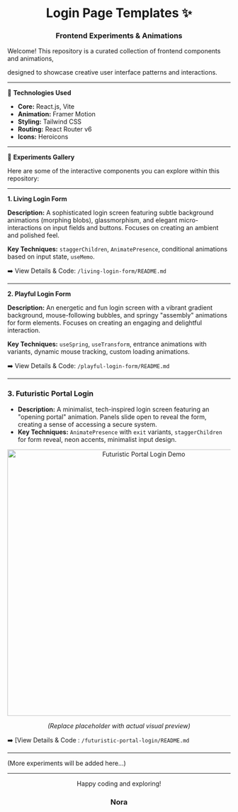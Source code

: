 <h1 align="center">Login Page Templates ✨</h1>
<h3 align="center">Frontend Experiments & Animations</h3>

<p>Welcome! This repository is a curated collection of frontend components and animations, </p>
<p>designed to showcase creative user interface patterns and interactions.</p>

---

🚀 **Technologies Used**

- **Core:** React.js, Vite  
- **Animation:** Framer Motion  
- **Styling:** Tailwind CSS  
- **Routing:** React Router v6  
- **Icons:** Heroicons  

---

🧪 **Experiments Gallery**

Here are some of the interactive components you can explore within this repository:

---

**1. Living Login Form**

**Description:** A sophisticated login screen featuring subtle background animations (morphing blobs), glassmorphism, and elegant micro-interactions on input fields and buttons. Focuses on creating an ambient and polished feel.

**Key Techniques:** `staggerChildren`, `AnimatePresence`, conditional animations based on input state, `useMemo`.

➡️ View Details & Code: `/living-login-form/README.md`

---

**2. Playful Login Form**

**Description:** An energetic and fun login screen with a vibrant gradient background, mouse-following bubbles, and springy "assembly" animations for form elements. Focuses on creating an engaging and delightful interaction.

**Key Techniques:** `useSpring`, `useTransform`, entrance animations with variants, dynamic mouse tracking, custom loading animations.

➡️ View Details & Code: `/playful-login-form/README.md`

---

### 3. Futuristic Portal Login

* **Description:** A minimalist, tech-inspired login screen featuring an "opening portal" animation. Panels slide open to reveal the form, creating a sense of accessing a secure system.
* **Key Techniques:** `AnimatePresence` with `exit` variants, `staggerChildren` for form reveal, neon accents, minimalist input design.

<div align="center">
  <img src="./previews/futuristic_login_demo.gif" alt="Futuristic Portal Login Demo" width="600"/>
  <p><em>(Replace placeholder with actual visual preview)</em></p>
</div>

➡️ [View Details & Code : `/futuristic-portal-login/README.md`

---

(More experiments will be added here...)

---

<div align="center">
<p>Happy coding and exploring!</p>
<h3>Nora</h3>
</div>

